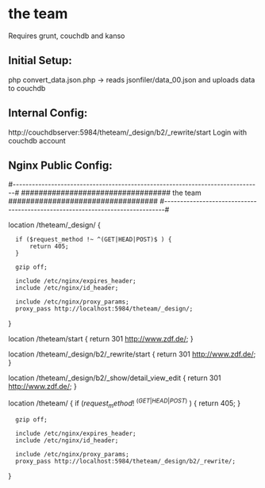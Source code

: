the team
========


Requires grunt, couchdb and kanso



Initial Setup:
--------------
  php convert_data.json.php -> reads jsonfiler/data_00.json and uploads data to couchdb



Internal Config:
----------------
  http://couchdbserver:5984/theteam/_design/b2/_rewrite/start
  Login with couchdb account


Nginx Public Config:
--------------------
  #------------------------------------------------------------------------------#
  ##################################  the team  ##################################
  #------------------------------------------------------------------------------#

  location /theteam/_design/ {

      if ($request_method !~ ^(GET|HEAD|POST)$ ) {
          return 405;
      }

      gzip off;
      
      include /etc/nginx/expires_header;
      include /etc/nginx/id_header;

      include /etc/nginx/proxy_params;
      proxy_pass http://localhost:5984/theteam/_design/;
  }

  location /theteam/start {
      return 301 http://www.zdf.de/;
  }

  location /theteam/_design/b2/_rewrite/start {
      return 301 http://www.zdf.de/;
  }

  location /theteam/_design/b2/_show/detail_view_edit {
      return 301 http://www.zdf.de/;
  }

  location /theteam/ {
      if ($request_method !~ ^(GET|HEAD|POST)$ ) {
          return 405;
      }

      gzip off;

      include /etc/nginx/expires_header;
      include /etc/nginx/id_header;

      include /etc/nginx/proxy_params;
      proxy_pass http://localhost:5984/theteam/_design/b2/_rewrite/;
  }